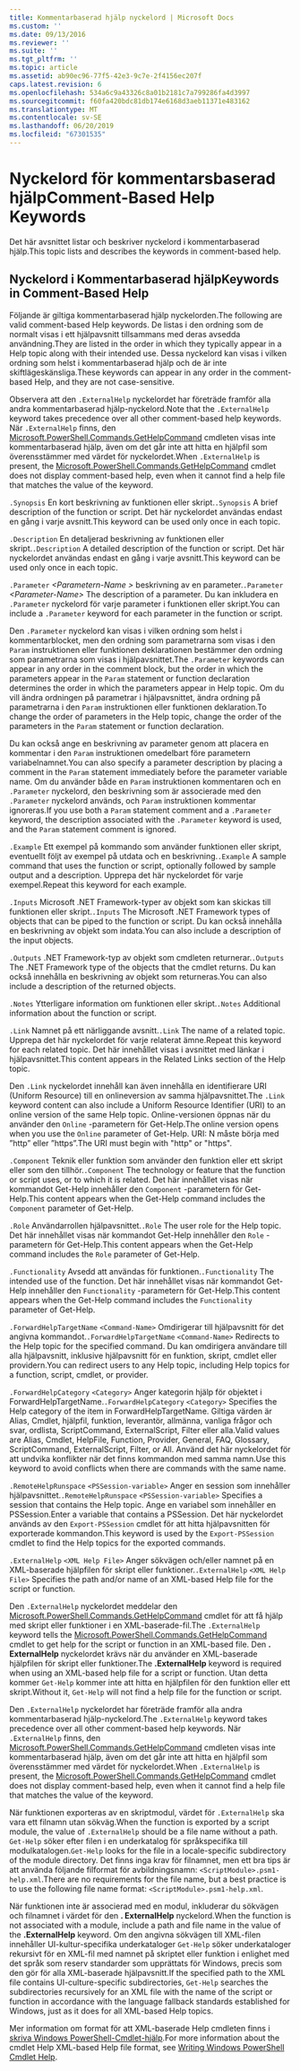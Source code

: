 ```yaml
---
title: Kommentarbaserad hjälp nyckelord | Microsoft Docs
ms.custom: ''
ms.date: 09/13/2016
ms.reviewer: ''
ms.suite: ''
ms.tgt_pltfrm: ''
ms.topic: article
ms.assetid: ab90ec96-77f5-42e3-9c7e-2f4156ec207f
caps.latest.revision: 6
ms.openlocfilehash: 534a6c9a43326c8a01b2181c7a799286fa4d3997
ms.sourcegitcommit: f60fa420bdc81db174e6168d3aeb11371e483162
ms.translationtype: MT
ms.contentlocale: sv-SE
ms.lasthandoff: 06/20/2019
ms.locfileid: "67301535"
---
```

# <a name="comment-based-help-keywords"></a><span data-ttu-id="564e6-102">Nyckelord för kommentarsbaserad hjälp</span><span class="sxs-lookup"><span data-stu-id="564e6-102">Comment-Based Help Keywords</span></span>

<span data-ttu-id="564e6-103">Det här avsnittet listar och beskriver nyckelord i kommentarbaserad hjälp.</span><span class="sxs-lookup"><span data-stu-id="564e6-103">This topic lists and describes the keywords in comment-based help.</span></span>

## <a name="keywords-in-comment-based-help"></a><span data-ttu-id="564e6-104">Nyckelord i Kommentarbaserad hjälp</span><span class="sxs-lookup"><span data-stu-id="564e6-104">Keywords in Comment-Based Help</span></span>

<span data-ttu-id="564e6-105">Följande är giltiga kommentarbaserad hjälp nyckelorden.</span><span class="sxs-lookup"><span data-stu-id="564e6-105">The following are valid comment-based Help keywords.</span></span> <span data-ttu-id="564e6-106">De listas i den ordning som de normalt visas i ett hjälpavsnitt tillsammans med deras avsedda användning.</span><span class="sxs-lookup"><span data-stu-id="564e6-106">They are listed in the order in which they typically appear in a Help topic along with their intended use.</span></span> <span data-ttu-id="564e6-107">Dessa nyckelord kan visas i vilken ordning som helst i kommentarbaserad hjälp och de är inte skiftlägeskänsliga.</span><span class="sxs-lookup"><span data-stu-id="564e6-107">These keywords can appear in any order in the comment-based Help, and they are not case-sensitive.</span></span>

<span data-ttu-id="564e6-108">Observera att den `.ExternalHelp` nyckelordet har företräde framför alla andra kommentarbaserad hjälp-nyckelord.</span><span class="sxs-lookup"><span data-stu-id="564e6-108">Note that the `.ExternalHelp` keyword takes precedence over all other comment-based help keywords.</span></span> <span data-ttu-id="564e6-109">När `.ExternalHelp` finns, den [Microsoft.PowerShell.Commands.GetHelpCommand](/dotnet/api/Microsoft.PowerShell.Commands.gethelpcommand) cmdleten visas inte kommentarbaserad hjälp, även om det går inte att hitta en hjälpfil som överensstämmer med värdet för nyckelordet.</span><span class="sxs-lookup"><span data-stu-id="564e6-109">When `.ExternalHelp` is present, the [Microsoft.PowerShell.Commands.GetHelpCommand](/dotnet/api/Microsoft.PowerShell.Commands.gethelpcommand) cmdlet does not display comment-based help, even when it cannot find a help file that matches the value of the keyword.</span></span>

<span data-ttu-id="564e6-110">`.Synopsis` En kort beskrivning av funktionen eller skript.</span><span class="sxs-lookup"><span data-stu-id="564e6-110">`.Synopsis` A brief description of the function or script.</span></span> <span data-ttu-id="564e6-111">Det här nyckelordet användas endast en gång i varje avsnitt.</span><span class="sxs-lookup"><span data-stu-id="564e6-111">This keyword can be used only once in each topic.</span></span>

<span data-ttu-id="564e6-112">`.Description` En detaljerad beskrivning av funktionen eller skript.</span><span class="sxs-lookup"><span data-stu-id="564e6-112">`.Description` A detailed description of the function or script.</span></span> <span data-ttu-id="564e6-113">Det här nyckelordet användas endast en gång i varje avsnitt.</span><span class="sxs-lookup"><span data-stu-id="564e6-113">This keyword can be used only once in each topic.</span></span>

<span data-ttu-id="564e6-114">`.Parameter` *\<Parametern-Name >* beskrivning av en parameter.</span><span class="sxs-lookup"><span data-stu-id="564e6-114">`.Parameter` *\<Parameter-Name>* The description of a parameter.</span></span> <span data-ttu-id="564e6-115">Du kan inkludera en `.Parameter` nyckelord för varje parameter i funktionen eller skript.</span><span class="sxs-lookup"><span data-stu-id="564e6-115">You can include a `.Parameter` keyword for each parameter in the function or script.</span></span>

<span data-ttu-id="564e6-116">Den `.Parameter` nyckelord kan visas i vilken ordning som helst i kommentarblocket, men den ordning som parametrarna som visas i den `Param` instruktionen eller funktionen deklarationen bestämmer den ordning som parametrarna som visas i hjälpavsnittet.</span><span class="sxs-lookup"><span data-stu-id="564e6-116">The `.Parameter` keywords can appear in any order in the comment block, but the order in which the parameters appear in the `Param` statement or function declaration determines the order in which the parameters appear in Help topic.</span></span> <span data-ttu-id="564e6-117">Om du vill ändra ordningen på parametrar i hjälpavsnittet, ändra ordning på parametrarna i den `Param` instruktionen eller funktionen deklaration.</span><span class="sxs-lookup"><span data-stu-id="564e6-117">To change the order of parameters in the Help topic, change the order of the parameters in the `Param` statement or function declaration.</span></span>

<span data-ttu-id="564e6-118">Du kan också ange en beskrivning av parameter genom att placera en kommentar i den `Param` instruktionen omedelbart före parametern variabelnamnet.</span><span class="sxs-lookup"><span data-stu-id="564e6-118">You can also specify a parameter description by placing a comment in the `Param` statement immediately before the parameter variable name.</span></span> <span data-ttu-id="564e6-119">Om du använder både en `Param` instruktionen kommentaren och en `.Parameter` nyckelord, den beskrivning som är associerade med den `.Parameter` nyckelord används, och `Param` instruktionen kommentar ignoreras.</span><span class="sxs-lookup"><span data-stu-id="564e6-119">If you use both a `Param` statement comment and a `.Parameter` keyword, the description associated with the `.Parameter` keyword is used, and the `Param` statement comment is ignored.</span></span>

<span data-ttu-id="564e6-120">`.Example` Ett exempel på kommando som använder funktionen eller skript, eventuellt följt av exempel på utdata och en beskrivning.</span><span class="sxs-lookup"><span data-stu-id="564e6-120">`.Example` A sample command that uses the function or script, optionally followed by sample output and a description.</span></span> <span data-ttu-id="564e6-121">Upprepa det här nyckelordet för varje exempel.</span><span class="sxs-lookup"><span data-stu-id="564e6-121">Repeat this keyword for each example.</span></span>

<span data-ttu-id="564e6-122">`.Inputs` Microsoft .NET Framework-typer av objekt som kan skickas till funktionen eller skript.</span><span class="sxs-lookup"><span data-stu-id="564e6-122">`.Inputs` The Microsoft .NET Framework types of objects that can be piped to the function or script.</span></span> <span data-ttu-id="564e6-123">Du kan också innehålla en beskrivning av objekt som indata.</span><span class="sxs-lookup"><span data-stu-id="564e6-123">You can also include a description of the input objects.</span></span>

<span data-ttu-id="564e6-124">`.Outputs` .NET Framework-typ av objekt som cmdleten returnerar.</span><span class="sxs-lookup"><span data-stu-id="564e6-124">`.Outputs` The .NET Framework type of the objects that the cmdlet returns.</span></span> <span data-ttu-id="564e6-125">Du kan också innehålla en beskrivning av objekt som returneras.</span><span class="sxs-lookup"><span data-stu-id="564e6-125">You can also include a description of the returned objects.</span></span>

<span data-ttu-id="564e6-126">`.Notes` Ytterligare information om funktionen eller skript.</span><span class="sxs-lookup"><span data-stu-id="564e6-126">`.Notes` Additional information about the function or script.</span></span>

<span data-ttu-id="564e6-127">`.Link` Namnet på ett närliggande avsnitt.</span><span class="sxs-lookup"><span data-stu-id="564e6-127">`.Link` The name of a related topic.</span></span> <span data-ttu-id="564e6-128">Upprepa det här nyckelordet för varje relaterat ämne.</span><span class="sxs-lookup"><span data-stu-id="564e6-128">Repeat this keyword for each related topic.</span></span> <span data-ttu-id="564e6-129">Det här innehållet visas i avsnittet med länkar i hjälpavsnittet.</span><span class="sxs-lookup"><span data-stu-id="564e6-129">This content appears in the Related Links section of the Help topic.</span></span>

<span data-ttu-id="564e6-130">Den `.Link` nyckelordet innehåll kan även innehålla en identifierare URI (Uniform Resource) till en onlineversion av samma hjälpavsnittet.</span><span class="sxs-lookup"><span data-stu-id="564e6-130">The `.Link` keyword content can also include a Uniform Resource Identifier (URI) to an online version of the same Help topic.</span></span> <span data-ttu-id="564e6-131">Online-versionen öppnas när du använder den `Online` -parametern för Get-Help.</span><span class="sxs-lookup"><span data-stu-id="564e6-131">The online version opens when you use the `Online` parameter of Get-Help.</span></span> <span data-ttu-id="564e6-132">URI: N måste börja med ”http” eller ”https”.</span><span class="sxs-lookup"><span data-stu-id="564e6-132">The URI must begin with "http" or "https".</span></span>

<span data-ttu-id="564e6-133">`.Component` Teknik eller funktion som använder den funktion eller ett skript eller som den tillhör.</span><span class="sxs-lookup"><span data-stu-id="564e6-133">`.Component` The technology or feature that the function or script uses, or to which it is related.</span></span> <span data-ttu-id="564e6-134">Det här innehållet visas när kommandot Get-Help innehåller den `Component` -parametern för Get-Help.</span><span class="sxs-lookup"><span data-stu-id="564e6-134">This content appears when the Get-Help command includes the `Component` parameter of Get-Help.</span></span>

<span data-ttu-id="564e6-135">`.Role` Användarrollen hjälpavsnittet.</span><span class="sxs-lookup"><span data-stu-id="564e6-135">`.Role` The user role for the Help topic.</span></span> <span data-ttu-id="564e6-136">Det här innehållet visas när kommandot Get-Help innehåller den `Role` -parametern för Get-Help.</span><span class="sxs-lookup"><span data-stu-id="564e6-136">This content appears when the Get-Help command includes the `Role` parameter of Get-Help.</span></span>

<span data-ttu-id="564e6-137">`.Functionality` Avsedd att användas för funktionen.</span><span class="sxs-lookup"><span data-stu-id="564e6-137">`.Functionality` The intended use of the function.</span></span> <span data-ttu-id="564e6-138">Det här innehållet visas när kommandot Get-Help innehåller den `Functionality` -parametern för Get-Help.</span><span class="sxs-lookup"><span data-stu-id="564e6-138">This content appears when the Get-Help command includes the `Functionality` parameter of Get-Help.</span></span>

<span data-ttu-id="564e6-139">`.ForwardHelpTargetName` `<Command-Name>` Omdirigerar till hjälpavsnitt för det angivna kommandot.</span><span class="sxs-lookup"><span data-stu-id="564e6-139">`.ForwardHelpTargetName` `<Command-Name>` Redirects to the Help topic for the specified command.</span></span> <span data-ttu-id="564e6-140">Du kan omdirigera användare till alla hjälpavsnitt, inklusive hjälpavsnitt för en funktion, skript, cmdlet eller providern.</span><span class="sxs-lookup"><span data-stu-id="564e6-140">You can redirect users to any Help topic, including Help topics for a function, script, cmdlet, or provider.</span></span>

<span data-ttu-id="564e6-141">`.ForwardHelpCategory` `<Category>` Anger kategorin hjälp för objektet i ForwardHelpTargetName.</span><span class="sxs-lookup"><span data-stu-id="564e6-141">`.ForwardHelpCategory` `<Category>` Specifies the Help category of the item in ForwardHelpTargetName.</span></span> <span data-ttu-id="564e6-142">Giltiga värden är Alias, Cmdlet, hjälpfil, funktion, leverantör, allmänna, vanliga frågor och svar, ordlista, ScriptCommand, ExternalScript, Filter eller alla.</span><span class="sxs-lookup"><span data-stu-id="564e6-142">Valid values are Alias, Cmdlet, HelpFile, Function, Provider, General, FAQ, Glossary, ScriptCommand, ExternalScript, Filter, or All.</span></span> <span data-ttu-id="564e6-143">Använd det här nyckelordet för att undvika konflikter när det finns kommandon med samma namn.</span><span class="sxs-lookup"><span data-stu-id="564e6-143">Use this keyword to avoid conflicts when there are commands with the same name.</span></span>

<span data-ttu-id="564e6-144">`.RemoteHelpRunspace` `<PSSession-variable>` Anger en session som innehåller hjälpavsnittet.</span><span class="sxs-lookup"><span data-stu-id="564e6-144">`.RemoteHelpRunspace` `<PSSession-variable>` Specifies a session that contains the Help topic.</span></span> <span data-ttu-id="564e6-145">Ange en variabel som innehåller en PSSession.</span><span class="sxs-lookup"><span data-stu-id="564e6-145">Enter a variable that contains a PSSession.</span></span> <span data-ttu-id="564e6-146">Det här nyckelordet används av den `Export-PSSession` cmdlet för att hitta hjälpavsnitten för exporterade kommandon.</span><span class="sxs-lookup"><span data-stu-id="564e6-146">This keyword is used by the `Export-PSSession` cmdlet to find the Help topics for the exported commands.</span></span>

<span data-ttu-id="564e6-147">`.ExternalHelp` `<XML Help File>` Anger sökvägen och/eller namnet på en XML-baserade hjälpfilen för skript eller funktioner.</span><span class="sxs-lookup"><span data-stu-id="564e6-147">`.ExternalHelp` `<XML Help File>` Specifies the path and/or name of an XML-based Help file for the script or function.</span></span>

<span data-ttu-id="564e6-148">Den `.ExternalHelp` nyckelordet meddelar den [Microsoft.PowerShell.Commands.GetHelpCommand](/dotnet/api/Microsoft.PowerShell.Commands.gethelpcommand) cmdlet för att få hjälp med skript eller funktioner i en XML-baserade-fil.</span><span class="sxs-lookup"><span data-stu-id="564e6-148">The `.ExternalHelp` keyword tells the [Microsoft.PowerShell.Commands.GetHelpCommand](/dotnet/api/Microsoft.PowerShell.Commands.gethelpcommand) cmdlet to get help for the script or function in an XML-based file.</span></span> <span data-ttu-id="564e6-149">Den **. ExternalHelp** nyckelordet krävs när du använder en XML-baserade hjälpfilen för skript eller funktioner.</span><span class="sxs-lookup"><span data-stu-id="564e6-149">The **.ExternalHelp** keyword is required when using an XML-based help file for a script or function.</span></span> <span data-ttu-id="564e6-150">Utan detta kommer `Get-Help` kommer inte att hitta en hjälpfilen för den funktion eller ett skript.</span><span class="sxs-lookup"><span data-stu-id="564e6-150">Without it, `Get-Help` will not find a help file for the function or script.</span></span>

<span data-ttu-id="564e6-151">Den `.ExternalHelp` nyckelordet har företräde framför alla andra kommentarbaserad hjälp-nyckelord.</span><span class="sxs-lookup"><span data-stu-id="564e6-151">The `.ExternalHelp` keyword takes precedence over all other comment-based help keywords.</span></span> <span data-ttu-id="564e6-152">När `.ExternalHelp` finns, den [Microsoft.PowerShell.Commands.GetHelpCommand](/dotnet/api/Microsoft.PowerShell.Commands.gethelpcommand) cmdleten visas inte kommentarbaserad hjälp, även om det går inte att hitta en hjälpfil som överensstämmer med värdet för nyckelordet.</span><span class="sxs-lookup"><span data-stu-id="564e6-152">When `.ExternalHelp` is present, the [Microsoft.PowerShell.Commands.GetHelpCommand](/dotnet/api/Microsoft.PowerShell.Commands.gethelpcommand) cmdlet does not display comment-based help, even when it cannot find a help file that matches the value of the keyword.</span></span>

<span data-ttu-id="564e6-153">När funktionen exporteras av en skriptmodul, värdet för `.ExternalHelp` ska vara ett filnamn utan sökväg.</span><span class="sxs-lookup"><span data-stu-id="564e6-153">When the function is exported by a script module, the value of `.ExternalHelp` should be a file name without a path.</span></span> <span data-ttu-id="564e6-154">`Get-Help` söker efter filen i en underkatalog för språkspecifika till modulkatalogen.</span><span class="sxs-lookup"><span data-stu-id="564e6-154">`Get-Help` looks for the file in a locale-specific subdirectory of the module directory.</span></span> <span data-ttu-id="564e6-155">Det finns inga krav för filnamnet, men ett bra tips är att använda följande filformat för avbildningsnamn: `<ScriptModule>.psm1-help.xml`.</span><span class="sxs-lookup"><span data-stu-id="564e6-155">There are no requirements for the file name, but a best practice is to use the following file name format: `<ScriptModule>.psm1-help.xml`.</span></span>

<span data-ttu-id="564e6-156">När funktionen inte är associerad med en modul, inkluderar du sökvägen och filnamnet i värdet för den **. ExternalHelp** nyckelord.</span><span class="sxs-lookup"><span data-stu-id="564e6-156">When the function is not associated with a module, include a path and file name in the value of the **.ExternalHelp** keyword.</span></span> <span data-ttu-id="564e6-157">Om den angivna sökvägen till XML-filen innehåller UI-kultur-specifika underkataloger `Get-Help` söker underkataloger rekursivt för en XML-fil med namnet på skriptet eller funktion i enlighet med det språk som reserv standarder som upprättats för Windows, precis som den gör för alla XML-baserade hjälpavsnitt.</span><span class="sxs-lookup"><span data-stu-id="564e6-157">If the specified path to the XML file contains UI-culture-specific subdirectories, `Get-Help` searches the subdirectories recursively for an XML file with the name of the script or function in accordance with the language fallback standards established for Windows, just as it does for all XML-based Help topics.</span></span>

<span data-ttu-id="564e6-158">Mer information om format för att XML-baserade Help cmdleten finns i [skriva Windows PowerShell-Cmdlet-hjälp](./writing-help-for-windows-powershell-cmdlets.md).</span><span class="sxs-lookup"><span data-stu-id="564e6-158">For more information about the cmdlet Help XML-based Help file format, see [Writing Windows PowerShell Cmdlet Help](./writing-help-for-windows-powershell-cmdlets.md).</span></span>